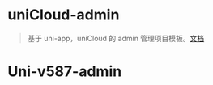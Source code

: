 # uniCloud-admin

> 基于 uni-app，uniCloud 的 admin 管理项目模板。[文档](https://uniapp.dcloud.io/uniCloud/admin)
# Uni-v587-admin
